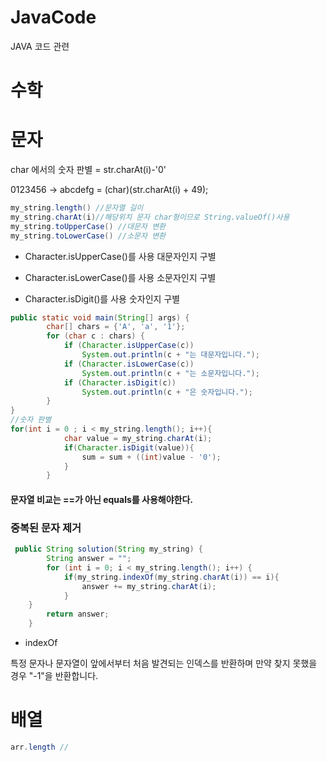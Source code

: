 # JavaCode
JAVA 코드 관련

# 수학


# 문자

char 에서의 숫자 판별 = str.charAt(i)-'0'

0123456 -> abcdefg = (char)(str.charAt(i) + 49);

```java
my_string.length() //문자열 길이
my_string.charAt(i)//해당위치 문자 char형이므로 String.valueOf()사용 
my_string.toUpperCase() //대문자 변환
my_string.toLowerCase() //소문자 변환
```

+ Character.isUpperCase()를 사용 대문자인지 구별

+ Character.isLowerCase()를 사용 소문자인지 구별

+ Character.isDigit()를 사용 숫자인지 구별

```java
public static void main(String[] args) {
        char[] chars = {'A', 'a', '1'};
        for (char c : chars) {
            if (Character.isUpperCase(c))
                System.out.println(c + "는 대문자입니다.");
            if (Character.isLowerCase(c))
                System.out.println(c + "는 소문자입니다.");
            if (Character.isDigit(c))
                System.out.println(c + "은 숫자입니다.");
        }
}
//숫자 판별
for(int i = 0 ; i < my_string.length(); i++){
            char value = my_string.charAt(i);
            if(Character.isDigit(value)){
                sum = sum + ((int)value - '0');
            }
        }

```
#### 문자열 비교는 ==가 아닌 equals를 사용해야한다.

### 중복된 문자 제거

```java
 public String solution(String my_string) {
        String answer = "";
        for (int i = 0; i < my_string.length(); i++) {
			if(my_string.indexOf(my_string.charAt(i)) == i){
                answer += my_string.charAt(i);
            }
	}
        return answer;
    }
```

+ indexOf

특정 문자나 문자열이 앞에서부터 처음 발견되는 인덱스를 반환하며 만약 찾지 못했을 경우 "-1"을 반환합니다.


# 배열

```java
arr.length // 
```
